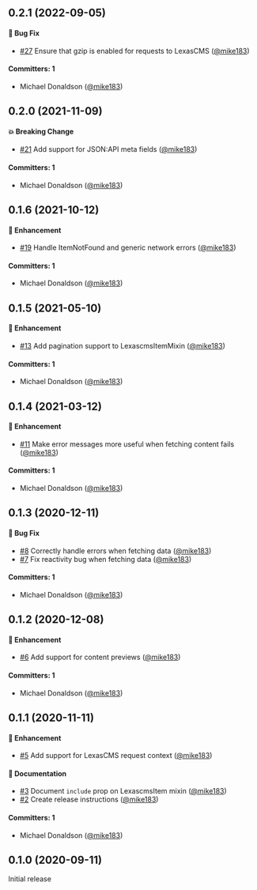 ## 0.2.1 (2022-09-05)

#### :bug: Bug Fix
* [#27](https://github.com/LexasCMS/vsf-lexascms/pull/27) Ensure that gzip is enabled for requests to LexasCMS ([@mike183](https://github.com/mike183))

#### Committers: 1
- Michael Donaldson ([@mike183](https://github.com/mike183))

## 0.2.0 (2021-11-09)

#### :boom: Breaking Change
* [#21](https://github.com/LexasCMS/vsf-lexascms/pull/21) Add support for JSON:API meta fields ([@mike183](https://github.com/mike183))

#### Committers: 1
- Michael Donaldson ([@mike183](https://github.com/mike183))

## 0.1.6 (2021-10-12)

#### :rocket: Enhancement
* [#19](https://github.com/LexasCMS/vsf-lexascms/pull/19) Handle ItemNotFound and generic network errors ([@mike183](https://github.com/mike183))

#### Committers: 1
- Michael Donaldson ([@mike183](https://github.com/mike183))

## 0.1.5 (2021-05-10)

#### :rocket: Enhancement
* [#13](https://github.com/LexasCMS/vsf-lexascms/pull/13) Add pagination support to LexascmsItemMixin ([@mike183](https://github.com/mike183))

#### Committers: 1
- Michael Donaldson ([@mike183](https://github.com/mike183))

## 0.1.4 (2021-03-12)

#### :rocket: Enhancement
* [#11](https://github.com/LexasCMS/vsf-lexascms/pull/11) Make error messages more useful when fetching content fails ([@mike183](https://github.com/mike183))

#### Committers: 1
- Michael Donaldson ([@mike183](https://github.com/mike183))

## 0.1.3 (2020-12-11)

#### :bug: Bug Fix
* [#8](https://github.com/LexasCMS/vsf-lexascms/pull/8) Correctly handle errors when fetching data ([@mike183](https://github.com/mike183))
* [#7](https://github.com/LexasCMS/vsf-lexascms/pull/7) Fix reactivity bug when fetching data ([@mike183](https://github.com/mike183))

#### Committers: 1
- Michael Donaldson ([@mike183](https://github.com/mike183))

## 0.1.2 (2020-12-08)

#### :rocket: Enhancement
* [#6](https://github.com/LexasCMS/vsf-lexascms/pull/6) Add support for content previews ([@mike183](https://github.com/mike183))

#### Committers: 1
- Michael Donaldson ([@mike183](https://github.com/mike183))

## 0.1.1 (2020-11-11)

#### :rocket: Enhancement
* [#5](https://github.com/LexasCMS/vsf-lexascms/pull/5) Add support for LexasCMS request context ([@mike183](https://github.com/mike183))

#### :memo: Documentation
* [#3](https://github.com/LexasCMS/vsf-lexascms/pull/3) Document `include` prop on LexascmsItem mixin ([@mike183](https://github.com/mike183))
* [#2](https://github.com/LexasCMS/vsf-lexascms/pull/2) Create release instructions ([@mike183](https://github.com/mike183))

#### Committers: 1
- Michael Donaldson ([@mike183](https://github.com/mike183))

## 0.1.0 (2020-09-11)

Initial release


